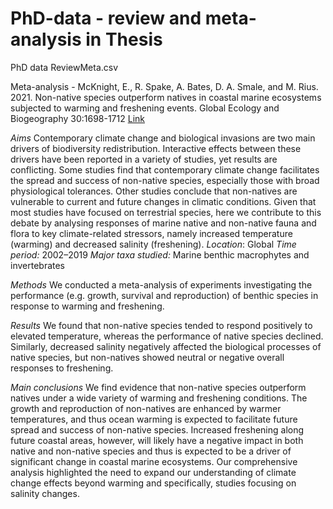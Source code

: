 # PhD-data - review and meta-analysis in Thesis
PhD data ReviewMeta.csv

Meta-analysis - McKnight, E., R. Spake, A. Bates, D. A. Smale, and M. Rius. 2021. Non-native species outperform natives in coastal marine ecosystems subjected to warming and freshening events. Global Ecology and Biogeography 30:1698-1712 [Link](https://onlinelibrary.wiley.com/doi/10.1111/geb.13318)

*Aims*
Contemporary climate change and biological invasions are two main drivers of biodiversity redistribution. Interactive effects between these drivers have been reported in a variety of studies, yet results are conflicting. Some studies find that contemporary climate change facilitates the spread and success of non-native species, especially those with broad physiological tolerances. Other studies conclude that non-natives are vulnerable to current and future changes in climatic conditions. Given that most studies have focused on terrestrial species, here we contribute to this debate by analysing responses of marine native and non-native fauna and flora to key climate-related stressors, namely increased temperature (warming) and decreased salinity (freshening).
*Location*: Global
*Time period:* 2002–2019
*Major taxa studied:* Marine benthic macrophytes and invertebrates

*Methods*
We conducted a meta-analysis of experiments investigating the performance (e.g. growth, survival and reproduction) of benthic species in response to warming and freshening.

*Results*
We found that non-native species tended to respond positively to elevated temperature, whereas the performance of native species declined. Similarly, decreased salinity negatively affected the biological processes of native species, but non-natives showed neutral or negative overall responses to freshening.

*Main conclusions*
We find evidence that non-native species outperform natives under a wide variety of warming and freshening conditions. The growth and reproduction of non-natives are enhanced by warmer temperatures, and thus ocean warming is expected to facilitate future spread and success of non-native species. Increased freshening along future coastal areas, however, will likely have a negative impact in both native and non-native species and thus is expected to be a driver of significant change in coastal marine ecosystems. Our comprehensive analysis highlighted the need to expand our understanding of climate change effects beyond warming and specifically, studies focusing on salinity changes.





